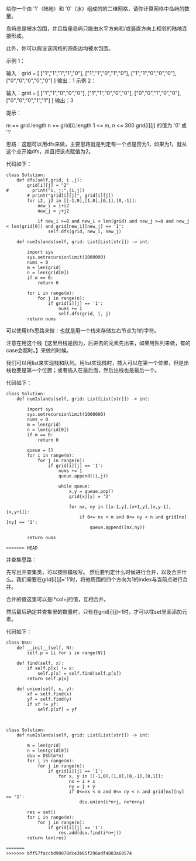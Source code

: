 给你一个由 '1'（陆地）和 '0'（水）组成的的二维网格，请你计算网格中岛屿的数量。

岛屿总是被水包围，并且每座岛屿只能由水平方向和/或竖直方向上相邻的陆地连接形成。

此外，你可以假设该网格的四条边均被水包围。

 

示例 1：

输入：grid = [
  ["1","1","1","1","0"],
  ["1","1","0","1","0"],
  ["1","1","0","0","0"],
  ["0","0","0","0","0"]
]
输出：1
示例 2：

输入：grid = [
  ["1","1","0","0","0"],
  ["1","1","0","0","0"],
  ["0","0","1","0","0"],
  ["0","0","0","1","1"]
]
输出：3
 

提示：

m == grid.length
n == grid[i].length
1 <= m, n <= 300
grid[i][j] 的值为 '0' 或 '1'



思路：这题可以用dfs来做，主要思路就是判定每一个点是否为1，如果为1，就从这个点开始dfs，并且把该点赋值为2。


代码如下：
```
class Solution:
    def dfs(self,grid, i ,j):
        grid[i][j] = "2"
#         print("i, j:",(i,j))
        # print("grid[i][j]", grid[i][j])
        for i2, j2 in [[-1,0],[1,0],[0,1],[0,-1]]:
            new_i = i+i2
            new_j = j+j2
        
            if new_i >=0 and new_i < len(grid) and new_j >=0 and new_j < len(grid[0]) and grid[new_i][new_j] == '1':
                self.dfs(grid, new_i, new_j)

    def numIslands(self, grid: List[List[str]]) -> int:

        import sys   
        sys.setrecursionlimit(1000000)
        nums = 0
        m = len(grid)
        n = len(grid[0])
        if m == 0:
            return 0

        for i in range(m):
            for j in range(n):
                if grid[i][j] == '1':
                    nums += 1
                    self.dfs(grid, i, j)
        return nums

```




可以使用bfs思路来做：也就是用一个栈来存储左右节点为1的字符。

注意在用这个栈【这里用栈是因为，后进去的元素先出来，如果用队列来做，有的case会超时。】来做的时候。

我们可以用list来实现栈和队列。用list实现栈时，插入可以在第一个位置，但是出栈也要是第一个位置；或者插入在最后面，然后出栈也是最后一个。

代码如下：
```
class Solution:
    def numIslands(self, grid: List[List[str]]) -> int:

        import sys   
        sys.setrecursionlimit(1000000)
        nums = 0
        m = len(grid)
        n = len(grid[0])
        if m == 0:
            return 0

        queue = []
        for i in range(m):
            for j in range(n):
                if grid[i][j] == '1':
                    nums += 1
                    queue.append((i,j))

                    while queue:
                        x,y = queue.pop()
                        grid[x][y] = '2'

                        for nx, ny in [[x-1,y],[x+1,y],[x,y-1],[x,y+1]]:
                            if 0<= nx < m and 0<= ny < n and grid[nx][ny] == '1':
                                queue.append((nx,ny))
                    
        return nums

<<<<<<< HEAD
```



并查集思路：

先写出并查集类，可以按照模板写。
然后要判定什么时候进行合并，以及合并什么。我们需要在grid[i][j]='1'时，将他周围的四个方向为1的index与当前点进行合并。

合并的值这里可以是i*col+j的值，互相合并。

然后最后确定并查集里的数量时，只有在grid[i][j]=1时，才可以往set里面添加元素。


代码如下：
```
class DSU:
    def __init__(self, N):
        self.p = [i for i in range(N)]

    def find(self, x):
        if self.p[x] != x:
            self.p[x] = self.find(self.p[x])
        return self.p[x]

    def union(self, x, y):
        xf = self.find(x)
        yf = self.find(y)
        if xf != yf:
            self.p[xf] = yf


    
class Solution:
    def numIslands(self, grid: List[List[str]]) -> int:
        
        m = len(grid)
        n = len(grid[0])
        dsu = DSU(m*n)
        for i in range(m):
            for j in range(n):
                if grid[i][j] == '1':
                    for x, y in [[-1,0],[1,0],[0,-1],[0,1]]:
                        nx = i + x
                        ny = j + y
                        if 0<=nx < m and 0<= ny < n and grid[nx][ny] == '1':
                            dsu.union(i*n+j, nx*n+ny)

        res = set()
        for i in range(m):
            for j in range(n):
                if grid[i][j] == '1':
                    res.add(dsu.find(i*n+j))
        return len(res)

=======
>>>>>>> bff57faccbd90070dce3b85f296adf4883a60574
```